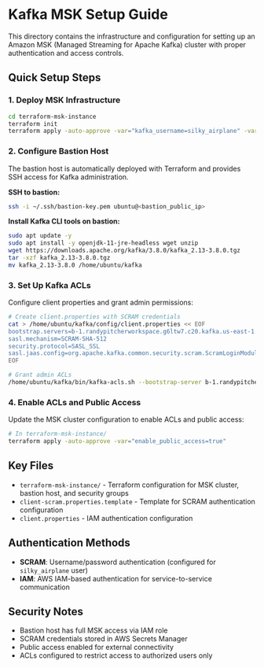 # Kafka MSK Setup Guide

This directory contains the infrastructure and configuration for setting up an Amazon MSK (Managed Streaming for Apache Kafka) cluster with proper authentication and access controls.

## Quick Setup Steps

### 1. Deploy MSK Infrastructure
```bash
cd terraform-msk-instance
terraform init
terraform apply -auto-approve -var="kafka_username=silky_airplane" -var="kafka_password=your_password"
```

### 2. Configure Bastion Host
The bastion host is automatically deployed with Terraform and provides SSH access for Kafka administration.

**SSH to bastion:**
```bash
ssh -i ~/.ssh/bastion-key.pem ubuntu@<bastion_public_ip>
```

**Install Kafka CLI tools on bastion:**
```bash
sudo apt update -y
sudo apt install -y openjdk-11-jre-headless wget unzip
wget https://downloads.apache.org/kafka/3.8.0/kafka_2.13-3.8.0.tgz
tar -xzf kafka_2.13-3.8.0.tgz
mv kafka_2.13-3.8.0 /home/ubuntu/kafka
```

### 3. Set Up Kafka ACLs
Configure client properties and grant admin permissions:

```bash
# Create client.properties with SCRAM credentials
cat > /home/ubuntu/kafka/config/client.properties << EOF
bootstrap.servers=b-1.randypitcherworkspace.g6ltw7.c20.kafka.us-east-1.amazonaws.com:9096,b-2.randypitcherworkspace.g6ltw7.c20.kafka.us-east-1.amazonaws.com:9096
sasl.mechanism=SCRAM-SHA-512
security.protocol=SASL_SSL
sasl.jaas.config=org.apache.kafka.common.security.scram.ScramLoginModule required username="silky_airplane" password="your_password!";
EOF

# Grant admin ACLs
/home/ubuntu/kafka/bin/kafka-acls.sh --bootstrap-server b-1.randypitcherworkspace.g6ltw7.c20.kafka.us-east-1.amazonaws.com:9096 --command-config /home/ubuntu/kafka/config/client.properties --add --allow-principal User:silky_airplane --operation All --topic '*' --group '*' --cluster
```

### 4. Enable ACLs and Public Access
Update the MSK cluster configuration to enable ACLs and public access:

```bash
# In terraform-msk-instance/
terraform apply -auto-approve -var="enable_public_access=true"
```

## Key Files

- `terraform-msk-instance/` - Terraform configuration for MSK cluster, bastion host, and security groups
- `client-scram.properties.template` - Template for SCRAM authentication configuration
- `client.properties` - IAM authentication configuration

## Authentication Methods

- **SCRAM**: Username/password authentication (configured for `silky_airplane` user)
- **IAM**: AWS IAM-based authentication for service-to-service communication

## Security Notes

- Bastion host has full MSK access via IAM role
- SCRAM credentials stored in AWS Secrets Manager
- Public access enabled for external connectivity
- ACLs configured to restrict access to authorized users only 